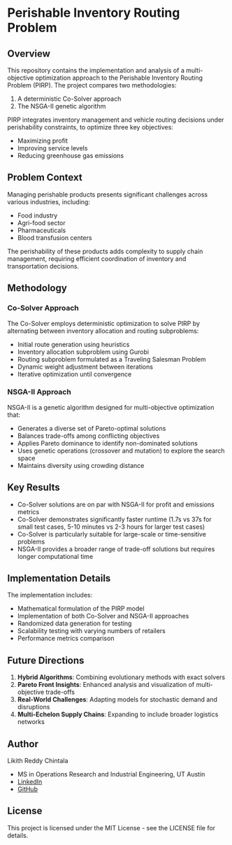 # Perishable Inventory Routing Problem

## Overview
This repository contains the implementation and analysis of a multi-objective optimization approach to the Perishable Inventory Routing Problem (PIRP). The project compares two methodologies:
1. A deterministic Co-Solver approach
2. The NSGA-II genetic algorithm

PIRP integrates inventory management and vehicle routing decisions under perishability constraints, to optimize three key objectives:
- Maximizing profit
- Improving service levels
- Reducing greenhouse gas emissions

## Problem Context
Managing perishable products presents significant challenges across various industries, including:
- Food industry
- Agri-food sector
- Pharmaceuticals
- Blood transfusion centers

The perishability of these products adds complexity to supply chain management, requiring efficient coordination of inventory and transportation decisions.

## Methodology

### Co-Solver Approach
The Co-Solver employs deterministic optimization to solve PIRP by alternating between inventory allocation and routing subproblems:
- Initial route generation using heuristics
- Inventory allocation subproblem using Gurobi
- Routing subproblem formulated as a Traveling Salesman Problem
- Dynamic weight adjustment between iterations
- Iterative optimization until convergence

### NSGA-II Approach
NSGA-II is a genetic algorithm designed for multi-objective optimization that:
- Generates a diverse set of Pareto-optimal solutions
- Balances trade-offs among conflicting objectives
- Applies Pareto dominance to identify non-dominated solutions
- Uses genetic operations (crossover and mutation) to explore the search space
- Maintains diversity using crowding distance

## Key Results
- Co-Solver solutions are on par with NSGA-II for profit and emissions metrics
- Co-Solver demonstrates significantly faster runtime (1.7s vs 37s for small test cases, 5-10 minutes vs 2-3 hours for larger test cases)
- Co-Solver is particularly suitable for large-scale or time-sensitive problems
- NSGA-II provides a broader range of trade-off solutions but requires longer computational time

## Implementation Details
The implementation includes:
- Mathematical formulation of the PIRP model
- Implementation of both Co-Solver and NSGA-II approaches
- Randomized data generation for testing
- Scalability testing with varying numbers of retailers
- Performance metrics comparison

## Future Directions
1. **Hybrid Algorithms**: Combining evolutionary methods with exact solvers
2. **Pareto Front Insights**: Enhanced analysis and visualization of multi-objective trade-offs
3. **Real-World Challenges**: Adapting models for stochastic demand and disruptions
4. **Multi-Echelon Supply Chains**: Expanding to include broader logistics networks

## Author
Likith Reddy Chintala
- MS in Operations Research and Industrial Engineering, UT Austin
- [LinkedIn](https://www.linkedin.com/in/likith-reddy-chintala-27099117a/)
- [GitHub](https://github.com/Likithreddy18)

## License
This project is licensed under the MIT License - see the LICENSE file for details.
